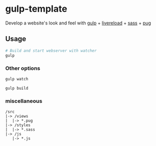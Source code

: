 # gulp-template
Develop a website's look and feel with [gulp](http://gulpjs.com/) + [livereload](https://github.com/hiddentao/gulp-server-livereload) + [sass](http://sass-lang.com/) + [pug](https://github.com/pugjs/pug)

## Usage
```sh
# Build and start webserver with watcher
gulp
```

### Other options
```sh
gulp watch
```

```sh
gulp build
```

### miscellaneous
```
/src
|-> /views
|  |-> *.pug
|-> /styles
|  |-> *.sass
|-> /js
   |-> *.js
```
